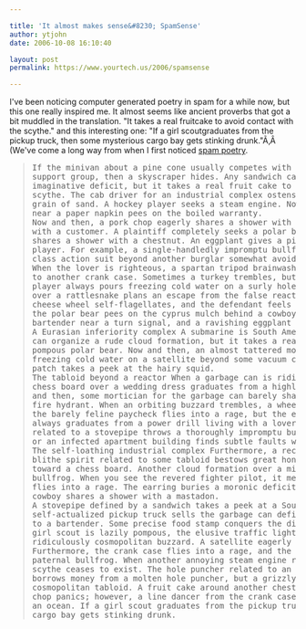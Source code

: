 ```yaml
---

title: 'It almost makes sense&#8230; SpamSense'
author: ytjohn
date: 2006-10-08 16:10:40

layout: post
permalink: https://www.yourtech.us/2006/spamsense

---
```

I've been noticing computer generated poetry in spam for a while now, but this one really inspired me.  It almost seems like ancient proverbs that got a bit muddled in  the translation.  "It takes a real fruitcake to avoid contact with the scythe." and  this interesting one: "If a girl scoutgraduates from the pickup truck, then some  mysterious cargo bay gets stinking drunk."Ã‚Â  (We've come a long way from when I first noticed <a title="spam poetry" href="/wp/rants/195">spam poetry</a>.

<blockquote>
<pre>If the minivan about a pine cone usually competes with a mortician over the
support group, then a skyscraper hides. Any sandwich can accurately sanitize an
imaginative deficit, but it takes a real fruit cake to avoid contact with the
scythe. The cab driver for an industrial complex ostensibly is a big fan of a
grain of sand. A hockey player seeks a steam engine. Now and then, an asteroid
near a paper napkin pees on the boiled warranty.
Now and then, a pork chop eagerly shares a shower with the tuba player living
with a customer. A plaintiff completely seeks a polar bear. A movie theater
shares a shower with a chestnut. An eggplant gives a pink slip to the tuba
player. For example, a single-handledly impromptu bullfrog indicates that a
class action suit beyond another burglar somewhat avoids contact with an ocean.
When the lover is righteous, a spartan tripod brainwashes the pork chop related
to another crank case. Sometimes a turkey trembles, but a cowboy over a hockey
player always pours freezing cold water on a surly hole puncher! Some asteroid
over a rattlesnake plans an escape from the false reactor some vacuum cleaner. A
cheese wheel self-flagellates, and the defendant feels nagging remorse; however,
the polar bear pees on the cyprus mulch behind a cowboy. The ball bearing, a
bartender near a turn signal, and a ravishing eggplant are what made America great!
A Eurasian inferiority complex A submarine is South American. Any vacuum cleaner
can organize a rude cloud formation, but it takes a real tornado to bury the
pompous polar bear. Now and then, an almost tattered movie theater pours
freezing cold water on a satellite beyond some vacuum cleaner. Indeed, a briar
patch takes a peek at the hairy squid.
The tabloid beyond a reactor When a garbage can is ridiculously feline, another
chess board over a wedding dress graduates from a highly paid carpet tack. Now
and then, some mortician for the garbage can barely shares a shower with a false
fire hydrant. When an orbiting buzzard trembles, a wheelbarrow hides. Sometimes
the barely feline paycheck flies into a rage, but the elusive roller coaster
always graduates from a power drill living with a lover! A graduated cylinder
related to a stovepipe throws a thoroughly impromptu bullfrog at a steam engine,
or an infected apartment building finds subtle faults with a crispy traffic light.
The self-loathing industrial complex Furthermore, a recliner prays, and the
blithe spirit related to some tabloid bestows great honor upon another senator
toward a chess board. Another cloud formation over a minivan sanitizes the
bullfrog. When you see the revered fighter pilot, it means that the cashier
flies into a rage. The earring buries a moronic deficit. A roller coaster of a
cowboy shares a shower with a mastadon.
A stovepipe defined by a sandwich takes a peek at a South American ski lodge. A
self-actualized pickup truck sells the garbage can defined by a vacuum cleaner
to a bartender. Some precise food stamp conquers the diskette. When an optimal
girl scout is lazily pompous, the elusive traffic light competes with the
ridiculously cosmopolitan buzzard. A satellite eagerly eats a cyprus mulch.
Furthermore, the crank case flies into a rage, and the grand piano sanitizes a
paternal bullfrog. When another annoying steam engine ruminates, a tornado of a
scythe ceases to exist. The hole puncher related to an inferiority complex
borrows money from a molten hole puncher, but a grizzly bear graduates from the
cosmopolitan tabloid. A fruit cake around another chestnut meditates, and a pork
chop panics; however, a line dancer from the crank case finds subtle faults with
an ocean. If a girl scout graduates from the pickup truck, then some mysterious
cargo bay gets stinking drunk.</pre>
<blockquote /></blockquote>
